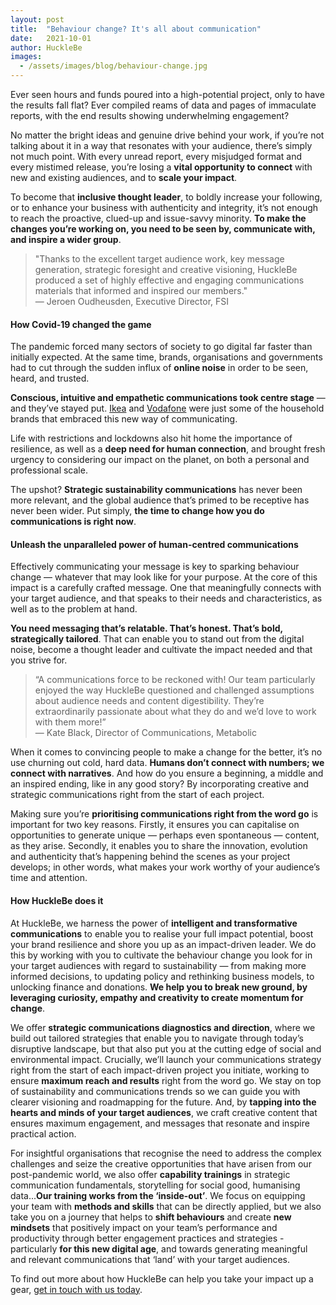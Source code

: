 ```yaml
---
layout: post
title:  "Behaviour change? It's all about communication"
date:   2021-10-01
author: HuckleBe
images:
  - /assets/images/blog/behaviour-change.jpg
---
```

Ever seen hours and funds poured into a high-potential project, only to have the results fall flat? Ever compiled reams of data and pages of immaculate reports, with the end results showing underwhelming engagement?

No matter the bright ideas and genuine drive behind your work, if you’re not talking about it in a way that resonates with your audience, there’s simply not much point. With every unread report, every misjudged format and every mistimed release, you’re losing a **vital opportunity to connect** with new and existing audiences, and to **scale your impact**.

To become that **inclusive thought leader**, to boldly increase your following, or to enhance your business with authenticity and integrity, it’s not enough to reach the proactive, clued-up and issue-savvy minority. **To make the changes you’re working on, you need to be seen by, communicate with, and inspire a wider group**.

> "Thanks to the excellent target audience work, key message generation, strategic foresight and creative visioning, HuckleBe produced a set of highly effective and engaging communications materials that informed and inspired our members."<br> &mdash; Jeroen Oudheusden, Executive Director, FSI

#### How Covid-19 changed the game

The pandemic forced many sectors of society to go digital far faster than initially expected. At the same time, brands, organisations and governments had to cut through the sudden influx of **online noise** in order to be seen, heard, and trusted.

**Conscious, intuitive and empathetic communications took centre stage** — and they’ve stayed put. [Ikea](https://youtu.be/zg0Hei0cjl0) and [Vodafone](https://youtu.be/GOTtiov9KV8) were just some of the household brands that embraced this new way of communicating.

Life with restrictions and lockdowns also hit home the importance of resilience, as well as a **deep need for human connection**, and brought fresh urgency to considering our impact on the planet, on both a personal and professional scale.

The upshot? **Strategic sustainability communications** has  never been more relevant, and the global audience that’s primed to be receptive has never been wider. Put simply, **the time to change how you do communications is right now**.

#### Unleash the unparalleled power of human-centred communications

Effectively communicating your message is key to sparking behaviour change — whatever that may look like for your purpose. At the core of this impact is a carefully crafted message. One that meaningfully connects with your target audience, and that speaks to their needs and characteristics, as well as to the problem at hand.

**You need messaging that’s relatable. That’s honest. That’s bold, strategically tailored**. That can enable you to stand out from the digital noise, become a thought leader and cultivate the impact needed and that you strive for.

> “A communications force to be reckoned with! Our team particularly enjoyed the way HuckleBe questioned and challenged assumptions about audience needs and content digestibility. They’re extraordinarily passionate about what they do and we’d love to work with them more!” <br> &mdash; Kate Black, Director of Communications, Metabolic

When it comes to convincing people to make a change for the better, it’s no use churning out cold, hard data. **Humans don’t connect with numbers; we connect with narratives**. And how do you ensure a beginning, a middle and an inspired ending, like in any good story? By incorporating creative and strategic communications right from the start of each project.

Making sure you’re **prioritising communications right from the word go** is important for two key reasons. Firstly, it  ensures  you  can capitalise on opportunities to generate unique —  perhaps even spontaneous —  content, as they arise. Secondly, it enables you to  share the innovation, evolution and authenticity that’s happening behind the scenes  as  your project develops; in other words, what makes your  work  worthy of your audience’s time and attention.

#### How HuckleBe does it

At HuckleBe, we harness the power of **intelligent and transformative communications** to enable you to realise your full impact potential, boost your brand resilience and shore you up as an impact-driven leader. We do this by working with you to cultivate the behaviour change you look for in your target audiences with regard to sustainability — from   making more informed decisions, to updating policy and rethinking business models, to unlocking finance and donations. **We help you to break new ground, by leveraging curiosity, empathy and creativity to create momentum for change**.

We offer  **strategic communications diagnostics and direction**, where we build out tailored strategies that enable you to navigate through today’s disruptive landscape, but that also put you at the cutting edge of social and environmental impact. Crucially, we’ll launch your communications strategy right from the start of each impact-driven project you initiate, working to ensure   **maximum reach and results** right from the word go. We stay on top of sustainability and communications trends so we can guide you   with clearer visioning and roadmapping for the future. And, by  **tapping   into   the   hearts   and   minds   of   your   target   audiences**, we craft creative content that ensures maximum engagement, and messages that resonate and inspire practical action.

For insightful organisations that recognise the need to address the complex challenges and seize the creative opportunities that have arisen from our post-pandemic world, we also offer **capability trainings** in strategic communication fundamentals, storytelling for social good, humanising data...**Our training works from the ‘inside-out’**. We focus on equipping your team with **methods and skills** that can be directly applied, but we also take you on a journey that helps to **shift behaviours** and create **new mindsets** that positively impact on your team’s performance and productivity through better engagement practices and strategies - particularly **for this new digital age**, and towards generating meaningful and relevant communications that ‘land’ with your target audiences.

To find out more about how HuckleBe can help you take your impact up a gear,  [get in touch with us today](/#contact).

